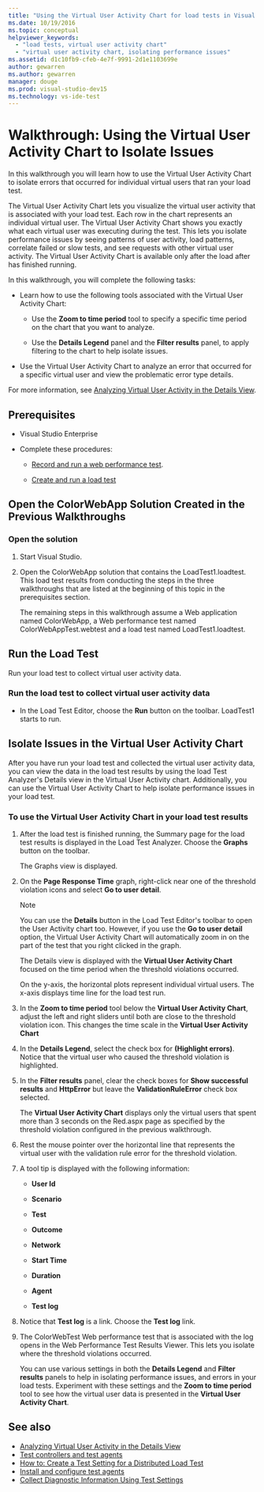 ```yaml
---
title: "Using the Virtual User Activity Chart for load tests in Visual Studio"
ms.date: 10/19/2016
ms.topic: conceptual
helpviewer_keywords:
  - "load tests, virtual user activity chart"
  - "virtual user activity chart, isolating performance issues"
ms.assetid: d1c10fb9-cfeb-4e7f-9991-2d1e1103699e
author: gewarren
ms.author: gewarren
manager: douge
ms.prod: visual-studio-dev15
ms.technology: vs-ide-test
---
```

# Walkthrough: Using the Virtual User Activity Chart to Isolate Issues

In this walkthrough you will learn how to use the Virtual User Activity Chart to isolate errors that occurred for individual virtual users that ran your load test.

 The Virtual User Activity Chart lets you visualize the virtual user activity that is associated with your load test. Each row in the chart represents an individual virtual user. The Virtual User Activity Chart shows you exactly what each virtual user was executing during the test. This lets you isolate performance issues by seeing patterns of user activity, load patterns, correlate failed or slow tests, and see requests with other virtual user activity. The Virtual User Activity Chart is available only after the load after has finished running.

 In this walkthrough, you will complete the following tasks:

-   Learn how to use the following tools associated with the Virtual User Activity Chart:

    -   Use the **Zoom to time period** tool to specify a specific time period on the chart that you want to analyze.

    -   Use the **Details Legend** panel and the **Filter results** panel, to apply filtering to the chart to help isolate issues.

-   Use the Virtual User Activity Chart to analyze an error that occurred for a specific virtual user and view the problematic error type details.

 For more information, see [Analyzing Virtual User Activity in the Details View](../test/analyze-load-test-virtual-user-activity-in-the-details-view.md).

## Prerequisites

-   Visual Studio Enterprise

-   Complete these procedures:

    -   [Record and run a web performance test](http://msdn.microsoft.com/en-us/bd0a82fd-cec0-4861-bc09-e1b0b2d258ef).

    -   [Create and run a load test](http://msdn.microsoft.com/en-us/7041cbcf-9ab1-4579-98ff-8f296aeaded4)

## Open the ColorWebApp Solution Created in the Previous Walkthroughs

### Open the solution

1.  Start Visual Studio.

2.  Open the ColorWebApp solution that contains the LoadTest1.loadtest. This load test results from conducting the steps in the three walkthroughs that are listed at the beginning of this topic in the prerequisites section.

     The remaining steps in this walkthrough assume a Web application named ColorWebApp, a Web performance test named ColorWebAppTest.webtest and a load test named LoadTest1.loadtest.

## Run the Load Test
 Run your load test to collect virtual user activity data.

### Run the load test to collect virtual user activity data

-   In the Load Test Editor, choose the **Run** button on the toolbar. LoadTest1 starts to run.

## Isolate Issues in the Virtual User Activity Chart

After you have run your load test and collected the virtual user activity data, you can view the data in the load test results by using the load Test Analyzer's Details view in the Virtual User Activity chart. Additionally, you can use the Virtual User Activity Chart to help isolate performance issues in your load test.

### To use the Virtual User Activity Chart in your load test results

1.  After the load test is finished running, the Summary page for the load test results is displayed in the Load Test Analyzer. Choose the **Graphs** button on the toolbar.

     The Graphs view is displayed.

2.  On the **Page Response Time** graph, right-click near one of the threshold violation icons and select **Go to user detail**.

    > [!NOTE]
    > You can use the **Details** button in the Load Test Editor's toolbar to open the User Activity chart too. However, if you use the **Go to user detail** option, the Virtual User Activity Chart will automatically zoom in on the part of the test that you right clicked in the graph.

     The Details view is displayed with the **Virtual User Activity Chart** focused on the time period when the threshold violations occurred.

     On the y-axis, the horizontal plots represent individual virtual users. The x-axis displays time line for the load test run.

3.  In the **Zoom to time period** tool below the **Virtual User Activity Chart**, adjust the left and right sliders until both are close to the threshold violation icon. This changes the time scale in the **Virtual User Activity Chart**

4.  In the **Details Legend**, select the check box for **(Highlight errors)**. Notice that the virtual user who caused the threshold violation is highlighted.

5.  In the **Filter results** panel, clear the check boxes for **Show successful results** and **HttpError** but leave the **ValidationRuleError** check box selected.

     The **Virtual User Activity Chart** displays only the virtual users that spent more than 3 seconds on the Red.aspx page as specified by the threshold violation configured in the previous walkthrough.

6.  Rest the mouse pointer over the horizontal line that represents the virtual user with the validation rule error for the threshold violation.

7.  A tool tip is displayed with the following information:

    -   **User Id**

    -   **Scenario**

    -   **Test**

    -   **Outcome**

    -   **Network**

    -   **Start Time**

    -   **Duration**

    -   **Agent**

    -   **Test log**

8.  Notice that **Test log** is a link. Choose the **Test log** link.

9. The ColorWebTest Web performance test that is associated with the log opens in the Web Performance Test Results Viewer. This lets you isolate where the threshold violations occurred.

     You can use various settings in both the **Details Legend** and **Filter results** panels to help in isolating performance issues, and errors in your load tests. Experiment with these settings and the **Zoom to time period** tool to see how the virtual user data is presented in the **Virtual User Activity Chart**.

## See also

- [Analyzing Virtual User Activity in the Details View](../test/analyze-load-test-virtual-user-activity-in-the-details-view.md)
- [Test controllers and test agents](configure-test-agents-and-controllers-for-load-tests.md)
- [How to: Create a Test Setting for a Distributed Load Test](../test/how-to-create-a-test-setting-for-a-distributed-load-test.md)
- [Install and configure test agents](../test/lab-management/install-configure-test-agents.md)
- [Collect Diagnostic Information Using Test Settings](../test/collect-diagnostic-information-using-test-settings.md)